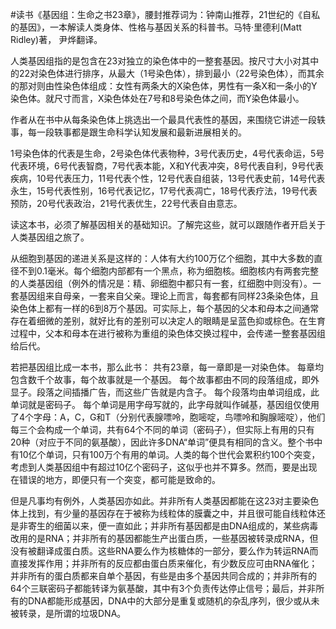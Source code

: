 \#读书《基因组：生命之书23章》，腰封推荐词为：钟南山推荐，21世纪的《自私的基因》，一本解读人类身体、性格与基因关系的科普书。马特·里德利(Matt Ridley)著， 尹烨翻译。

人类基因组指的是包含在23对独立的染色体中的一整套基因。按尺寸大小对其中的22对染色体进行排序，从最大（1号染色体），排到最小（22号染色体），而其余的那对则由性染色体组成：女性有两条大的X染色体，男性有一条X和一条小的Y染色体。就尺寸而言，X染色体处在7号和8号染色体之间，而Y染色体最小。

作者从在书中从每条染色体上挑选出一个最具代表性的基因，来围绕它讲述一段轶事，每一段轶事都是跟生命科学认知发展和最新进展相关的。

1号染色体的代表是生命，2号染色体代表物种，3号代表历史，4号代表命运，5号代表环境，6号代表智商，7号代表本能，X和Y代表冲突，8号代表自利，9号代表疾病，10号代表压力，11号代表个性，12号代表自组装，13号代表史前，14号代表永生，15号代表性别，16号代表记忆，17号代表凋亡，18号代表疗法，19号代表预防，20号代表政治，21号代表优生，22号代表自由意志。

读这本书，必须了解基因相关的基础知识。了解完这些，就可以跟随作者开启关于人类基因组之旅了。

从细胞到基因的递进关系是这样的：人体有大约100万亿个细胞，其中大多数的直径不到0.1毫米。每个细胞内部都有一个黑点，称为细胞核。细胞核内有两套完整的人类基因组（例外的情况是：精、卵细胞中都只有一套，红细胞中则没有）。一套基因组来自母亲，一套来自父亲。理论上而言，每套都有同样23条染色体，且染色体上都有一样的6到8万个基因。可实际上，每个基因的父本和母本之间通常存在着细微的差别，就好比有的差别可以决定人的眼睛是呈蓝色抑或棕色。在生育过程中，父本和母本在进行被称为重组的染色体交换过程中，会传递一整套基因组给后代。

若把基因组比成一本书，那么此书： 共有23章，每一章即是一对染色体。 每章均包含数千个故事，每个故事就是一个基因。 每个故事都由不同的段落组成，即外显子。段落之间插播广告，而这些广告就是内含子。 每个段落均由单词组成，此单词就是密码子。 每个单词是用字母写就的，此字母就叫作碱基，基因组仅使用了4个字母：A，C，G和T（分别代表腺嘌呤，胞嘧啶，鸟嘌呤和胸腺嘧啶），他们每三个会构成一个单词，共有64个不同的单词（密码子），但实际上有用的只有20种（对应于不同的氨基酸），因此许多DNA“单词”便具有相同的含义。整个书中有10亿个单词，只有100万个有用的单词。人类的每个世代会累积约100个突变，考虑到人类基因组中有超过10亿个密码子，这似乎也并不算多。然而，要是出现在错误的地方，即便只有一个突变，都可能是致命的。

但是凡事均有例外，人类基因亦如此。并非所有人类基因都能在这23对主要染色体上找到，有少量的基因存在于被称为线粒体的膜囊之中，并且很可能自线粒体还是非寄生的细菌以来，便一直如此；并非所有基因都是由DNA组成的，某些病毒改用的是RNA；并非所有的基因都能生产出蛋白质，一些基因被转录成RNA，但没有被翻译成蛋白质。这些RNA要么作为核糖体的一部分，要么作为转运RNA而直接发挥作用；并非所有的反应都由蛋白质来催化，有少数反应可由RNA催化；并非所有的蛋白质都来自单个基因，有些是由多个基因共同合成的；并非所有的64个三联密码子都能转译为氨基酸，其中有3个负责传达停止信号；最后，并非所有的DNA都能形成基因，DNA中的大部分是重复或随机的杂乱序列，很少或从未被转录，是所谓的垃圾DNA。 